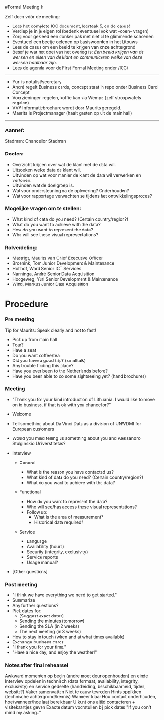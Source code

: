 #Formal Meeting 1:

Zelf doen vóór de meeting:
- Lees het complete ICC document, leertaak 5, en de casus!
- Verdiep je in je eigen rol (bedenk eventueel ook wat -open- vragen)
- Zorg voor gekleed een donker pak met niet al te glimmende schoenen
- Eventueel een beetje oefenen op basiswoorden in het Litouws
- Lees de casus om een beeld te krijgen van onze achtergrond
- Besef je wat het doel van het overleg is: _Een beeld krijgen van de wensen en eisen van de klant en communiceren welke van deze wensen haalbaar zijn._
- Lees de agenda voor de First Formal Meeting onder /ICC/

---

- Yuri is notulist/secretary
- André regelt Business cards, concept staat in repo onder Business Card Concept
- Voorzieningen regelen, koffie kan via Wempe (zelf stroopwafels regelen)
- VVV Informatiebrochure wordt door Maurits geregeld.
- Maurits is Projectmanager (haalt gasten op uit de main hall)

---

### Aanhef:
Stadman: Chancellor Stadman

### Doelen:
- Overzicht krijgen over wat de klant met de data wil.
- Uitzoeken welke data de klant wil.
- Uitvinden op wat voor manier de klant de data wil verwerken en vertonen.
- Uitvinden wat de doelgroep is.
- Wat voor ondersteuning na de oplevering? Onderhouden?
- Wat voor rapportage verwachten ze tijdens het ontwikkelingsproces?

### Mogelijke vragen om te stellen:
- What kind of data do you need? (Certain country/region?)
- What do you want to achieve with the data?
- How do you want to represent the data?
- Who will see these visual representations?

### Rolverdeling:
- Mastrigt, Maurits van Chief Executive Officer
- Broenink, Tom Junior Development & Maintenance
- Holthof, Ward Senior ICT Services
- Nanninga, André Senior Data Acquisition
- Hoogeweg, Yuri Senior Development & Maintenance
- Wind, Markus Junior Data Acquisition





# Procedure

### Pre meeting

Tip for Maurits: Speak clearly and not to fast!

- Pick up from main hall
- Tour?
- Have a seat
- Do you want coffee/tea
- Did you have a good trip? (smalltalk)
- Any trouble finding this place?
- Have you ever been to the Netherlands before?
- Have you been able to do some sightseeing yet? (hand brochures)

### Meeting

- "Thank you for your kind introduction of Lithuania. I would like to move on to business, if that is ok with you chancellor?"
- Welcome
- Tell something about Da Vinci Data as a division of UNWDMI for European customers
- Would you mind telling us something about you and Aleksandro Stulginskio Universtitetas?
- Interview

	- General
		- What is the reason you have contacted us?
		- What kind of data do you need? (Certain country/region?)
		- What do you want to achieve with the data?

	- Functional
		- How do you want to represent the data?
		- Who will see/has access these visual representations?
		- Follow up:
			- What is the area of measurement?
			- Historical data required?

	- Service
		- Language
		- Availability (hours)
		- Security (integrity, exclusivity)
		- Service reports
		- Usage manual?

- [Other questions]

### Post meeting

- "I think we have everything we need to get started."
- Summarize
- Any further questions?
- Pick dates for:
	- [Suggest exact dates]
	- Sending the minutes (tomorrow)
	- Sending the SLA (in 2 weeks)
	- The next meeting (in 3 weeks)
- How to stay in touch (when and at what times available)
- Exchange business cards
- "I thank you for your time."
- "Have a nice day, and enjoy the weather!"





### Notes after final rehearsel

Awkward momenten op begin (andre moet deur openhouden) en einde
Interview opdelen in technisch (data formaat, availability, integrity, exclusivity) en service gedeelte (handleiding, beschikbaarheid, tijden, website?)
Vaker samenvatten
Niet te gauw tevreden
Hints oppikken (technische achtergrond/kennis)
Wanneer klaar
Hou contact onderhouden, hoe/wanneer/hoe laat bereikbaar
U kunt ons altijd contacteren + visitekaartjes geven
Exacte datum voorstullen bij pick dates
"If you don't mind my asking.."